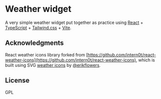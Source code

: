 # Weather widget

A very simple weather widget put together as practice using [React](https://react.dev/) + [TypeScript](https://www.typescriptlang.org/) + [Tailwind.css](https://tailwindcss.com/) + [Vite](https://vitejs.dev/).


## Acknowledgments

React weather icons library forked from [https://github.com/intern0t/react-weather-icons](https://github.com/intern0t/react-weather-icons), which is built using SVG [weather icons](https://github.com/erikflowers/weather-icons) by [@erikflowers](https://github.com/erikflowers).

## License

GPL